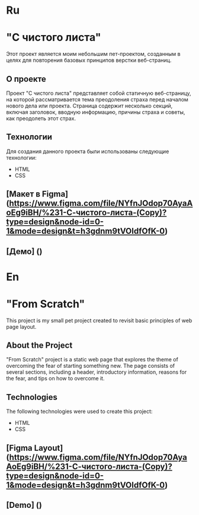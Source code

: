 # Ru

# "С чистого листа"

Этот проект является моим небольшим пет-проектом, созданным в целях для повторения базовых принципов верстки веб-страниц.

## О проекте

Проект "С чистого листа" представляет собой статичную веб-страницу, на которой рассматривается тема преодоления страха перед началом нового дела или проекта. Страница содержит несколько секций, включая заголовок, вводную информацию, причины страха и советы, как преодолеть этот страх.

## Технологии

Для создания данного проекта были использованы следующие технологии:

- HTML
- CSS

## [Макет в Figma] (https://www.figma.com/file/NYfnJOdop70AyaAoEg9iBH/%231-С-чистого-листа-(Copy)?type=design&node-id=0-1&mode=design&t=h3gdnm9tVOIdfOfK-0)

## [Демо] ()

# En

# "From Scratch"

This project is my small pet project created to revisit basic principles of web page layout.

## About the Project

"From Scratch" project is a static web page that explores the theme of overcoming the fear of starting something new. The page consists of several sections, including a header, introductory information, reasons for the fear, and tips on how to overcome it.

## Technologies

The following technologies were used to create this project:

- HTML
- CSS

## [Figma Layout] (https://www.figma.com/file/NYfnJOdop70AyaAoEg9iBH/%231-С-чистого-листа-(Copy)?type=design&node-id=0-1&mode=design&t=h3gdnm9tVOIdfOfK-0)

## [Demo] ()